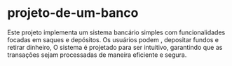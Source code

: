 # projeto-de-um-banco
Este projeto implementa um sistema bancário simples com funcionalidades focadas em saques e depósitos. Os usuários podem , depositar fundos e retirar dinheiro,  O sistema é projetado para ser intuitivo, garantindo que as transações sejam processadas de maneira eficiente e segura.
